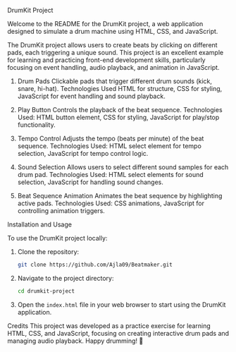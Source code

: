  DrumKit Project

Welcome to the README for the DrumKit project, a web application designed to simulate a drum machine using HTML, CSS, and JavaScript.

The DrumKit project allows users to create beats by clicking on different pads, each triggering a unique sound. This project is an excellent example for learning and practicing front-end development skills, particularly focusing on event handling, audio playback, and animation in JavaScript.

 1. Drum Pads
 Clickable pads that trigger different drum sounds (kick, snare, hi-hat).
Technologies Used HTML for structure, CSS for styling, JavaScript for event handling and sound playback.

2. Play Button
Controls the playback of the beat sequence.
Technologies Used: HTML button element, CSS for styling, JavaScript for play/stop functionality.

 3. Tempo Control
 Adjusts the tempo (beats per minute) of the beat sequence.
Technologies Used: HTML select element for tempo selection, JavaScript for tempo control logic.

 4. Sound Selection
Allows users to select different sound samples for each drum pad.
Technologies Used: HTML select elements for sound selection, JavaScript for handling sound changes.

 5. Beat Sequence Animation
Animates the beat sequence by highlighting active pads.
Technologies Used: CSS animations, JavaScript for controlling animation triggers.



Installation and Usage

To use the DrumKit project locally:

1. Clone the repository:
   ```bash
   git clone https://github.com/Ajla09/Beatmaker.git
   ```

2. Navigate to the project directory:
   ```bash
   cd drumkit-project
   ```

3. Open the `index.html` file in your web browser to start using the DrumKit application.

Credits
This project was developed as a practice exercise for learning HTML, CSS, and JavaScript, focusing on creating interactive drum pads and managing audio playback.
Happy drumming! 🥁
 
